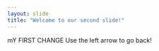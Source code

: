 ```yaml
---
layout: slide
title: "Welcome to our second slide!"
---
```

mY FIRST CHANGE
Use the left arrow to go back!
